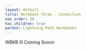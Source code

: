 ```yaml
---
layout: default
title: Workbook Three - Connection
nav_order: 30
has_children: true
parent: Lightning Path Workbooks
---
```


WBKB III Coming Sooon
